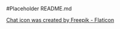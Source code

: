 #Placeholder README.md

<a href="https://www.flaticon.com/free-icons/chat-box" title="chat box icons">Chat icon was created by Freepik - Flaticon</a>

